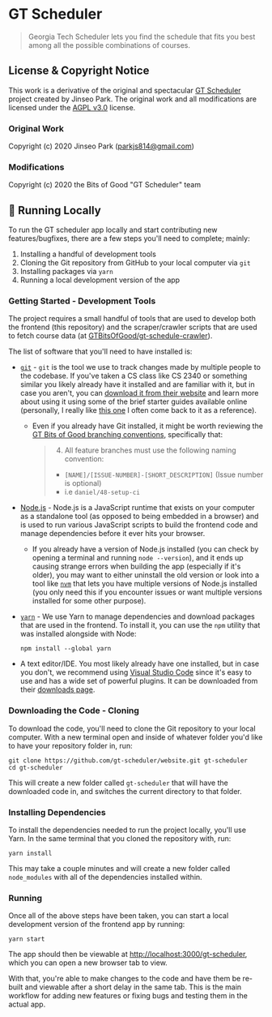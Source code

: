 # GT Scheduler
> Georgia Tech Scheduler lets you find the schedule that fits you best among all the possible combinations of courses.

## License & Copyright Notice

This work is a derivative of the original and spectacular [GT Scheduler](https://github.com/64json/gt-scheduler) project created by Jinseo Park. The original work and all modifications are licensed under the [AGPL v3.0](https://github.com/64json/gt-scheduler/blob/master/LICENSE) license.

### Original Work

Copyright (c) 2020 Jinseo Park (parkjs814@gmail.com)

### Modifications

Copyright (c) 2020 the Bits of Good "GT Scheduler" team

## 🚀 Running Locally

To run the GT scheduler app locally and start contributing new features/bugfixes, there are a few steps you'll need to complete; mainly:

1. Installing a handful of development tools
2. Cloning the Git repository from GitHub to your local computer via `git`
3. Installing packages via `yarn`
4. Running a local development version of the app

### Getting Started - Development Tools

The project requires a small handful of tools that are used to develop both the frontend (this repository) and the scraper/crawler scripts that are used to fetch course data (at [GTBitsOfGood/gt-schedule-crawler](https://github.com/GTBitsOfGood/gt-schedule-crawler)).

The list of software that you'll need to have installed is:

- [`git`](https://git-scm.com/) - `git` is the tool we use to track changes made by multiple people to the codebase. If you've taken a CS class like CS 2340 or something similar you likely already have it installed and are familiar with it, but in case you aren't, you can [download it from their website](https://git-scm.com/downloads) and learn more about using it using some of the brief starter guides available online (personally, I really like [this one](https://rogerdudler.github.io/git-guide/) I often come back to it as a reference).
  - Even if you already have Git installed, it might be worth reviewing the [GT Bits of Good branching conventions](https://www.notion.so/Branch-Conventions-fa4d056e31bd4242a2d0ffee959de92d), specifically that:
    > 4. All feature branches must use the following naming convention:
    >  - `[NAME]/[ISSUE-NUMBER]-[SHORT_DESCRIPTION]` (Issue number is optional)
    >  - i.e `daniel/48-setup-ci`
- [Node.js](https://nodejs.org/en/) - Node.js is a JavaScript runtime that exists on your computer as a standalone tool (as opposed to being embedded in a browser) and is used to run various JavaScript scripts to build the frontend code and manage dependencies before it ever hits your browser.
  - If you already have a version of Node.js installed (you can check by opening a terminal and running `node --version`), and it ends up causing strange errors when building the app (especially if it's older), you may want to either uninstall the old version or look into a tool like [`nvm`](https://github.com/nvm-sh/nvm) that lets you have multiple versions of Node.js installed (you only need this if you encounter issues or want multiple versions installed for some other purpose).
- [`yarn`](https://classic.yarnpkg.com/en/docs/install/) - We use Yarn to manage dependencies and download packages that are used in the frontend. To install it, you can use the `npm` utility that was installed alongside with Node:

  ~~~
  npm install --global yarn
  ~~~
- A text editor/IDE. You most likely already have one installed, but in case you don't, we recommend using [Visual Studio Code](https://code.visualstudio.com/) since it's easy to use and has a wide set of powerful plugins. It can be downloaded from their [downloads page](https://code.visualstudio.com/Download).

### Downloading the Code - Cloning

To download the code, you'll need to clone the Git repository to your local computer. With a new terminal open and inside of whatever folder you'd like to have your repository folder in, run:

```
git clone https://github.com/gt-scheduler/website.git gt-scheduler
cd gt-scheduler
```

This will create a new folder called `gt-scheduler` that will have the downloaded code in, and switches the current directory to that folder.

### Installing Dependencies

To install the dependencies needed to run the project locally, you'll use Yarn. In the same terminal that you cloned the repository with, run:

```
yarn install
```

This may take a couple minutes and will create a new folder called `node_modules` with all of the dependencies installed within.

### Running

Once all of the above steps have been taken, you can start a local development version of the frontend app by running:

```
yarn start
```

The app should then be viewable at [http://localhost:3000/gt-scheduler](http://localhost:3000/gt-scheduler), which you can open a new browser tab to view.

With that, you're able to make changes to the code and have them be re-built and viewable after a short delay in the same tab. This is the main workflow for adding new features or fixing bugs and testing them in the actual app.
